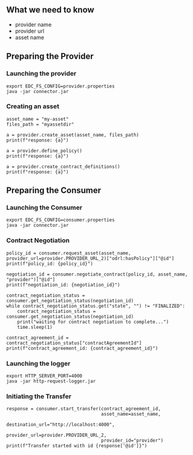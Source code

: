 ## What we need to know

+ provider name
+ provider url
+ asset name

## Preparing the Provider

### Launching the provider

````shell
export EDC_FS_CONFIG=provider.properties
java -jar connector.jar
````

### Creating an asset

````shell
asset_name = "my-asset"
files_path = "myassetdir"

a = provider.create_asset(asset_name, files_path)
print(f"response: {a}")

a = provider.define_policy()
print(f"response: {a}")

a = provider.create_contract_definitions()
print(f"response: {a}")
````

## Preparing the Consumer

### Launching the Consumer

````shell
export EDC_FS_CONFIG=consumer.properties
java -jar connector.jar
````

### Contract Negotiation

````shell
policy_id = consumer.request_asset(asset_name, provider_url=provider.PROVIDER_URL_2)["odrl:hasPolicy"]["@id"]
print(f"policy_id: {policy_id}")

negotiation_id = consumer.negotiate_contract(policy_id, asset_name, "provider")["@id"]
print(f"negotiation_id: {negotiation_id}")

contract_negotiation_status = consumer.get_negotiation_status(negotiation_id)
while contract_negotiation_status.get("state", "") != "FINALIZED":
    contract_negotiation_status = consumer.get_negotiation_status(negotiation_id)
    print("waiting for contract negotiation to complete...")
    time.sleep(1)

contract_agreement_id = contract_negotiation_status["contractAgreementId"]
print(f"contract_agreement_id: {contract_agreement_id}")
````

### Launching the logger

````shell
export HTTP_SERVER_PORT=4000
java -jar http-request-logger.jar
````

### Initiating the Transfer

````shell
response = consumer.start_transfer(contract_agreement_id,
                                   asset_name=asset_name,
                                   destination_url="http://localhost:4000",
                                   provider_url=provider.PROVIDER_URL_2,
                                   provider_id="provider")
print(f"Transfer started with id {response['@id']}")

````
